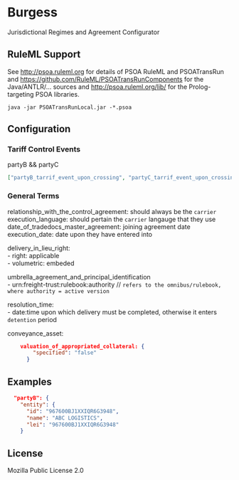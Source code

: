 # Burgess

Jurisdictional Regimes and Agreement Configurator

## RuleML Support

See http://psoa.ruleml.org for details of PSOA RuleML and PSOATransRun
and https://github.com/RuleML/PSOATransRunComponents for the Java/ANTLR/... sources
and http://psoa.ruleml.org/lib/ for the Prolog-targeting PSOA libraries.

`java -jar PSOATransRunLocal.jar -*.psoa`

## Configuration

### Tariff Control Events

partyB && partyC

```json
["partyB_tarrif_event_upon_crossing", "partyC_tarrif_event_upon_crossing"]
```

### General Terms

relationship_with_the_control_agreement: should always be the `carrier` <br />
execution_language: should pertain the `carrier` langauge that they use<br />
date_of_tradedocs_master_agreement: joining agreement date<br />
execution_date: date upon they have entered into <br />

delivery_in_lieu_right: <br /> - right: applicable<br /> - volumetric: embeded<br />

umbrella_agreement_and_principal_identification<br /> - urn:freight-trust:rulebook:authority // `refers to the omnibus/rulebook, where authority = active version`<br />

resolution_time:<br /> - date:time upon which delivery must be completed, otherwise it enters `detention` period<br />

conveyance_asset:<br />

```json
	valuation_of_appropriated_collateral: {
        "specified": "false"
      }
```

## Examples

```json
  "partyB": {
    "entity": {
      "id": "967600BJ1XXIQR6G3948",
      "name": "ABC LOGISTICS",
      "lei": "967600BJ1XXIQR6G3948"
    }
```

## License

Mozilla Public License 2.0
